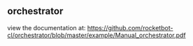 ## orchestrator

 view the documentation at: https://github.com/rocketbot-cl/orchestrator/blob/master/example/Manual_orchestrator.pdf